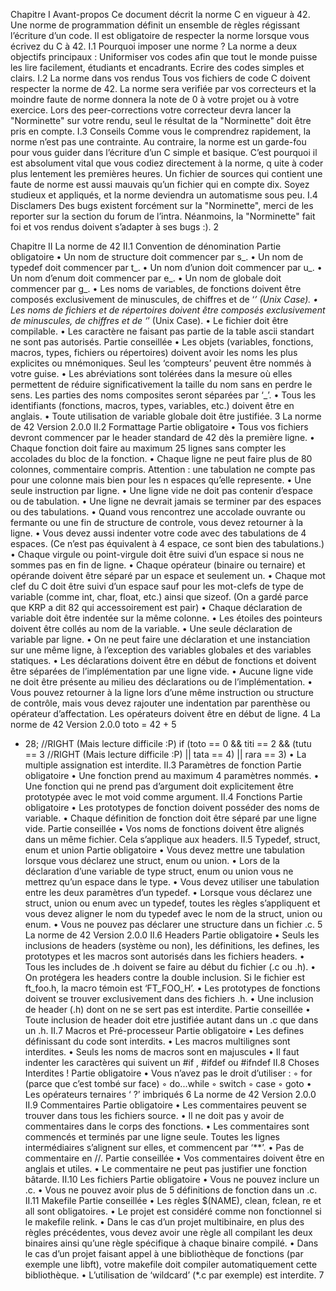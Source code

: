 
Chapitre I
Avant-propos
Ce document décrit la norme C en vigueur à 42. Une norme de programmation définit
un ensemble de règles régissant l’écriture d’un code. Il est obligatoire de respecter la norme
lorsque vous écrivez du C à 42.
I.1 Pourquoi imposer une norme ?
La norme a deux objectifs principaux : Uniformiser vos codes afin que tout le monde
puisse les lire facilement, étudiants et encadrants. Ecrire des codes simples et clairs.
I.2 La norme dans vos rendus
Tous vos fichiers de code C doivent respecter la norme de 42. La norme sera verifiée
par vos correcteurs et la moindre faute de norme donnera la note de 0 à votre projet ou
à votre exercice. Lors des peer-corrections votre correcteur devra lancer la "Norminette"
sur votre rendu, seul le résultat de la "Norminette" doit être pris en compte.
I.3 Conseils
Comme vous le comprendrez rapidement, la norme n’est pas une contrainte. Au
contraire, la norme est un garde-fou pour vous guider dans l’écriture d’un C simple et
basique. C’est pourquoi il est absolument vital que vous codiez directement à la norme,
q uite à coder plus lentement les premières heures. Un fichier de sources qui contient
une faute de norme est aussi mauvais qu’un fichier qui en compte dix. Soyez studieux et
appliqués, et la norme deviendra un automatisme sous peu.
I.4 Disclamers
Des bugs existent forcément sur la "Norminette", merci de les reporter sur la section
du forum de l’intra. Néanmoins, la "Norminette" fait foi et vos rendus doivent s’adapter
à ses bugs :).
2

Chapitre II
La norme de 42
II.1 Convention de dénomination
Partie obligatoire
• Un nom de structure doit commencer par s_.
• Un nom de typedef doit commencer par t_.
• Un nom d’union doit commencer par u_.
• Un nom d’enum doit commencer par e_.
• Un nom de globale doit commencer par g_.
• Les noms de variables, de fonctions doivent être composés exclusivement de minuscules, de chiffres et de ‘_’ (Unix Case).
• Les noms de fichiers et de répertoires doivent être composés exclusivement de
minuscules, de chiffres et de ‘_’ (Unix Case).
• Le fichier doit être compilable.
• Les caractère ne faisant pas partie de la table ascii standart ne sont pas autorisés.
Partie conseillée
• Les objets (variables, fonctions, macros, types, fichiers ou répertoires) doivent avoir
les noms les plus explicites ou mnémoniques. Seul les ‘compteurs’ peuvent être
nommés à votre guise.
• Les abréviations sont tolérées dans la mesure où elles permettent de réduire significativement la taille du nom sans en perdre le sens. Les parties des noms composites
seront séparées par ‘_’.
• Tous les identifiants (fonctions, macros, types, variables, etc.) doivent être en anglais.
• Toute utilisation de variable globale doit être justifiée.
3
La norme de 42 Version 2.0.0
II.2 Formattage
Partie obligatoire
• Tous vos fichiers devront commencer par le header standard de 42 dès la première
ligne.
• Chaque fonction doit faire au maximum 25 lignes sans compter les accolades du
bloc de la fonction.
• Chaque ligne ne peut faire plus de 80 colonnes, commentaire compris. Attention :
une tabulation ne compte pas pour une colonne mais bien pour les n espaces qu’elle
represente.
• Une seule instruction par ligne.
• Une ligne vide ne doit pas contenir d’espace ou de tabulation.
• Une ligne ne devrait jamais se terminer par des espaces ou des tabulations.
• Quand vous rencontrez une accolade ouvrante ou fermante ou une fin de structure
de controle, vous devez retourner à la ligne.
• Vous devez aussi indenter votre code avec des tabulations de 4 espaces. (Ce n’est
pas équivalent à 4 espace, ce sont bien des tabulations.)
• Chaque virgule ou point-virgule doit être suivi d’un espace si nous ne sommes pas
en fin de ligne.
• Chaque opérateur (binaire ou ternaire) et opérande doivent être séparé par un
espace et seulement un.
• Chaque mot clef du C doit être suivi d’un espace sauf pour les mot-clefs de type
de variable (comme int, char, float, etc.) ainsi que sizeof. (On a gardé parce que
KRP a dit 82 qui accessoirement est pair)
• Chaque déclaration de variable doit être indentée sur la même colonne.
• Les étoiles des pointeurs doivent être collés au nom de la variable.
• Une seule déclaration de variable par ligne.
• On ne peut faire une déclaration et une instanciation sur une même ligne, à l’exception des variables globales et des variables statiques.
• Les déclarations doivent être en début de fonctions et doivent être séparées de
l’implémentation par une ligne vide.
• Aucune ligne vide ne doit être présente au milieu des déclarations ou de l’implémentation.
• Vous pouvez retourner à la ligne lors d’une même instruction ou structure de
contrôle, mais vous devez rajouter une indentation par parenthèse ou opérateur
d’affectation. Les opérateurs doivent être en début de ligne.
4
La norme de 42 Version 2.0.0
toto = 42 + 5
- 28; //RIGHT (Mais lecture difficile :P)
if (toto == 0
&& titi == 2
&& (tutu == 3 //RIGHT (Mais lecture difficile :P)
|| tata == 4)
|| rara == 3)
• La multiple assignation est interdite.
II.3 Paramètres de fonction
Partie obligatoire
• Une fonction prend au maximum 4 paramètres nommés.
• Une fonction qui ne prend pas d’argument doit explicitement être prototypée avec
le mot void comme argument.
II.4 Fonctions
Partie obligatoire
• Les prototypes de fonction doivent posséder des noms de variable.
• Chaque définition de fonction doit être séparé par une ligne vide.
Partie conseillée
• Vos noms de fonctions doivent être alignés dans un même fichier. Cela s’applique
aux headers.
II.5 Typedef, struct, enum et union
Partie obligatoire
• Vous devez mettre une tabulation lorsque vous déclarez une struct, enum ou union.
• Lors de la déclaration d’une variable de type struct, enum ou union vous ne mettrez
qu’un espace dans le type.
• Vous devez utiliser une tabulation entre les deux paramètres d’un typedef.
• Lorsque vous déclarez une struct, union ou enum avec un typedef, toutes les règles
s’appliquent et vous devez aligner le nom du typedef avec le nom de la struct,
union ou enum.
• Vous ne pouvez pas déclarer une structure dans un fichier .c.
5
La norme de 42 Version 2.0.0
II.6 Headers
Partie obligatoire
• Seuls les inclusions de headers (système ou non), les définitions, les defines, les
prototypes et les macros sont autorisés dans les fichiers headers.
• Tous les includes de .h doivent se faire au début du fichier (.c ou .h).
• On protégera les headers contre la double inclusion. Si le fichier est ft_foo.h, la
macro témoin est ‘FT_FOO_H’.
• Les prototypes de fonctions doivent se trouver exclusivement dans des fichiers .h.
• Une inclusion de header (.h) dont on ne se sert pas est interdite.
Partie conseillée
• Toute inclusion de header doit etre justifiée autant dans un .c que dans un .h.
II.7 Macros et Pré-processeur
Partie obligatoire
• Les defines définissant du code sont interdits.
• Les macros multilignes sont interdites.
• Seuls les noms de macros sont en majuscules
• Il faut indenter les caractères qui suivent un #if , #ifdef ou #ifndef
II.8 Choses Interdites !
Partie obligatoire
• Vous n’avez pas le droit d’utiliser :
◦ for (parce que c’est tombé sur face)
◦ do...while
◦ switch
◦ case
◦ goto
• Les opérateurs ternaires ‘ ?’ imbriqués
6
La norme de 42 Version 2.0.0
II.9 Commentaires
Partie obligatoire
• Les commentaires peuvent se trouver dans tous les fichiers source.
• Il ne doit pas y avoir de commentaires dans le corps des fonctions.
• Les commentaires sont commencés et terminés par une ligne seule. Toutes les lignes
intermédiaires s’alignent sur elles, et commencent par ‘**’.
• Pas de commentaire en //.
Partie conseillée
• Vos commentaires doivent être en anglais et utiles.
• Le commentaire ne peut pas justifier une fonction bâtarde.
II.10 Les fichiers
Partie obligatoire
• Vous ne pouvez inclure un .c.
• Vous ne pouvez avoir plus de 5 définitions de fonction dans un .c.
II.11 Makefile
Partie conseillée
• Les règles $(NAME), clean, fclean, re et all sont obligatoires.
• Le projet est considéré comme non fonctionnel si le makefile relink.
• Dans le cas d’un projet multibinaire, en plus des règles précédentes, vous devez
avoir une règle all compilant les deux binaires ainsi qu’une règle spécifique à chaque
binaire compilé.
• Dans le cas d’un projet faisant appel à une bibliothèque de fonctions (par exemple
une libft), votre makefile doit compiler automatiquement cette bibliothèque.
• L’utilisation de ‘wildcard’ (*.c par exemple) est interdite.
7